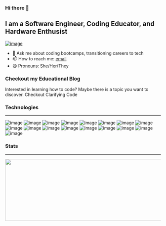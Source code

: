 ### Hi there 👋

## I am a Software Engineer, Coding Educator, and Hardware Enthusist 
[![image](https://img.shields.io/badge/website-000000?style=for-the-badge&logo=About.me&logoColor=white)](aliracoffman.com)

- 💬 Ask me about coding bootcamps, transitioning careers to tech
- 📫 How to reach me: [email](mailto:aliradawn@gmail.com)
- 😄 Pronouns: She/Her/They


### Checkout my Educational Blog
Interested in learning how to code? Maybe there is a topic you want to discover. Checkout Clarifying Code
<!-- BLOG-POST-LIST:START -->
<!-- BLOG-POST-LIST:END -->

### Technologies
___

![image](https://img.shields.io/badge/Angular-DD0031?style=for-the-badge&logo=angular&logoColor=white) ![image](https://img.shields.io/badge/Bootstrap-563D7C?style=for-the-badge&logo=bootstrap&logoColor=white) ![image](https://img.shields.io/badge/Docker-2CA5E0?style=for-the-badge&logo=docker&logoColor=white) ![image](https://img.shields.io/badge/firebase-ffca28?style=for-the-badge&logo=firebase&logoColor=black) ![image](https://img.shields.io/badge/Insomnia-5849be?style=for-the-badge&logo=Insomnia&logoColor=white) ![image](https://img.shields.io/badge/jQuery-0769AD?style=for-the-badge&logo=jquery&logoColor=white) ![image](https://img.shields.io/badge/kubernetes-326ce5.svg?&style=for-the-badge&logo=kubernetes&logoColor=white) ![image](https://img.shields.io/badge/Laravel-FF2D20?style=for-the-badge&logo=laravel&logoColor=white) ![image](https://img.shields.io/badge/Material%20UI-007FFF?style=for-the-badge&logo=mui&logoColor=white) ![image](https://img.shields.io/badge/R-276DC3?style=for-the-badge&logo=r&logoColor=white) ![image](https://img.shields.io/badge/React-20232A?style=for-the-badge&logo=react&logoColor=61DAFB) ![image](https://img.shields.io/badge/Rust-000000?style=for-the-badge&logo=rust&logoColor=white) ![image](https://img.shields.io/badge/Python-FFD43B?style=for-the-badge&logo=python&logoColor=darkgreen) ![image](https://img.shields.io/badge/JavaScript-323330?style=for-the-badge&logo=javascript&logoColor=F7DF1E) ![image](https://img.shields.io/badge/C-00599C?style=for-the-badge&logo=c&logoColor=white) ![image](https://img.shields.io/badge/C%2B%2B-00599C?style=for-the-badge&logo=c%2B%2B&logoColor=white) ![image](https://img.shields.io/badge/Go-00ADD8?style=for-the-badge&logo=go&logoColor=white)

### Stats 
___
<p align="center">
<img align="" width="600" height="200" src="https://github-readme-streak-stats.herokuapp.com/?user=Alira-Coffman">
</p>
